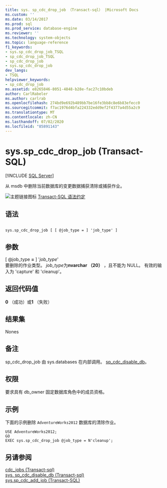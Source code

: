```yaml
---
title: sys. sp_cdc_drop_job （Transact-sql） |Microsoft Docs
ms.custom: ''
ms.date: 03/14/2017
ms.prod: sql
ms.prod_service: database-engine
ms.reviewer: ''
ms.technology: system-objects
ms.topic: language-reference
f1_keywords:
- sys.sp_cdc_drop_job_TSQL
- sp_cdc_drop_job_TSQL
- sp_cdc_drop_job
- sys.sp_cdc_drop_job
dev_langs:
- TSQL
helpviewer_keywords:
- sp_cdc_drop_job
ms.assetid: e8265846-8051-4848-b28e-fac27c10bdeb
author: CarlRabeler
ms.author: carlrab
ms.openlocfilehash: 274bd9e692b489bb7be16fe3bb8c8e6b83efecc0
ms.sourcegitcommit: f7ac1976d4bfa224332edd9ef2f4377a4d55a2c9
ms.translationtype: MT
ms.contentlocale: zh-CN
ms.lasthandoff: 07/02/2020
ms.locfileid: "85891143"
---
```

# <a name="syssp_cdc_drop_job-transact-sql"></a>sys.sp_cdc_drop_job (Transact-SQL)
[!INCLUDE [SQL Server](../../includes/applies-to-version/sqlserver.md)]

  从 msdb 中删除当前数据库的变更数据捕获清除或捕获作业。  
  
 ![主题链接图标](../../database-engine/configure-windows/media/topic-link.gif "“主题链接”图标") [Transact-SQL 语法约定](../../t-sql/language-elements/transact-sql-syntax-conventions-transact-sql.md)  
  
## <a name="syntax"></a>语法  
  
```  
  
sys.sp_cdc_drop_job [ [ @job_type = ] 'job_type' ]  
```  
  
## <a name="arguments"></a>参数  
 [ @job_type **=** ] '*job_type*'  
 要删除的作业类型。 *job_type*为**nvarchar （20）** ，且不能为 NULL。 有效的输入为 'capture' 和 'cleanup'。  
  
## <a name="return-code-values"></a>返回代码值  
 **0** （成功）或**1** （失败）  
  
## <a name="result-sets"></a>结果集  
 Nones  
  
## <a name="remarks"></a>备注  
 sp_cdc_drop_job 由 sys.databases 在内部调用。 [sp_cdc_disable_db](../../relational-databases/system-stored-procedures/sys-sp-cdc-disable-db-transact-sql.md)。  
  
## <a name="permissions"></a>权限  
 要求具有 db_owner 固定数据库角色中的成员资格。  
  
## <a name="examples"></a>示例  
 下面的示例删除 `AdventureWorks2012` 数据库的清除作业。  
  
```  
USE AdventureWorks2012;  
GO  
EXEC sys.sp_cdc_drop_job @job_type = N'cleanup';  
```  
  
## <a name="see-also"></a>另请参阅  
 [cdc_jobs &#40;Transact-sql&#41;](../../relational-databases/system-tables/dbo-cdc-jobs-transact-sql.md)   
 [sys. sp_cdc_disable_db &#40;Transact-sql&#41;](../../relational-databases/system-stored-procedures/sys-sp-cdc-disable-db-transact-sql.md)   
 [sys.sp_cdc_add_job (Transact-SQL)](../../relational-databases/system-stored-procedures/sys-sp-cdc-add-job-transact-sql.md)  
  
  
